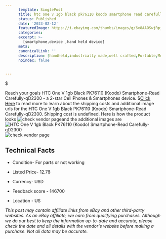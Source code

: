 ```yaml
---
      template: SinglePost
      title: htc one v 1gb black pk76110 koodo smartphone read carefully qd2300
      status: Published
      date: '2023-02-12'
      featuredImage: https://i.ebayimg.com/thumbs/images/g/6x8AAOSwjRpj4tD-/s-l225.jpg
      categories: 
      excerpt: >-
        [smartphone,device ,hand held device]
      meta:
      canonicalLink: ''
      description: [handheld,industrially made,well crafted,Portable,Mobile,Compact,Convenient,Lightweight,Maneuverable,Man-portable,Miniature,Carriable,Hand-held,Light,Holdable,Transportable,Mobile device,Pocket-sized,On-the-go,Wireless,Cordless,Compact size,Convenient size, smartphone,device ,hand held device]
      noindex: false
      
        
---
```

$

Reach your goals HTC One V 1gb Black PK76110 (Koodo) Smartphone-Read Carefully-qD2300 - a 2-star Cell Phones & Smartphones device.
$[Click Here](https://www.ebay.com/itm/304797174267?hash=item46f753c9fb%3Ag%3A6x8AAOSwjRpj4tD-&mkevt=1&mkcid=1&mkrid=711-53200-19255-0&campid=%253CePNCampaignId%253E&customid=%253CreferenceId%253E&toolid=10049) to read more to learn about the shipping costs and additional image urls for the HTC One V 1gb Black PK76110 (Koodo) Smartphone-Read Carefully-qD2300. Shipping cost is undefined. Here is how the product looks ![check vendor page](https://i.ebayimg.com/thumbs/images/g/6x8AAOSwjRpj4tD-/s-l225.jpg)and the additional images are![HTC One V 1gb Black PK76110 (Koodo) Smartphone-Read Carefully-qD2300](https://i.ebayimg.com/images/g/6x8AAOSwjRpj4tD-/s-l1600.jpg)![check vendor page](https://origin-galleryplus.ebayimg.com/ws/web/304797174267_2_0_1/225x225.jpg,https://origin-galleryplus.ebayimg.com/ws/web/304797174267_3_0_1/225x225.jpg,https://origin-galleryplus.ebayimg.com/ws/web/304797174267_4_0_1/225x225.jpg,https://origin-galleryplus.ebayimg.com/ws/web/304797174267_5_0_1/225x225.jpg,https://origin-galleryplus.ebayimg.com/ws/web/304797174267_6_0_1/225x225.jpg,https://origin-galleryplus.ebayimg.com/ws/web/304797174267_7_0_1/225x225.jpg)



 ## Technical Facts 



     
      

 - Condition- For parts or not working 


      

 - Listed Price- 12.78 


      

 - Currency- USD 


      

 - Feedback score - 146700 


      

 - Location - US 


      
      

 *_This post may contain affiliate links from eBay and other third-party websites. As an eBay affiliate, we earn from qualifying purchases. Although we do our best to keep the information up-to-date and accurate, please check the date and all details with the vendor's website before making a purchase. Not all data may be accurate._*






